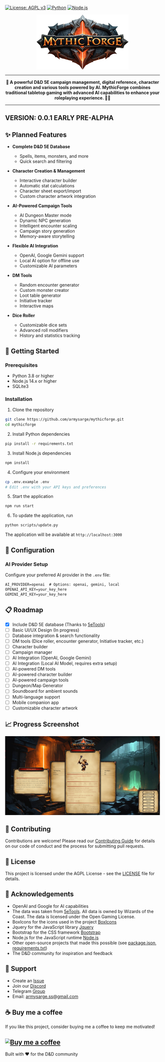 
[![License: AGPL v3](https://img.shields.io/badge/License-AGPL%20v3-blue.svg)](https://www.gnu.org/licenses/agpl-3.0)
[![Python](https://img.shields.io/badge/Python-3.8+-blue.svg)](https://www.python.org/downloads/)
[![Node.js](https://img.shields.io/badge/Node.js-14.x+-green.svg)](https://nodejs.org/)

<div align="center">
  <img src="public/assets/images/logo-big.webp" alt="MythicForge Logo" width="300px">
</div>

---

<div align="center">
  <strong>🏰 A powerful D&D 5E campaign management, digital reference, character creation and various tools powered by AI. MythicForge combines traditional tabletop gaming with advanced AI capabilities to enhance your roleplaying experience. 🧙‍♂️</strong>
</div>

---

## VERSION: 0.0.1 EARLY PRE-ALPHA

## ✨ Planned Features

- **Complete D&D 5E Database**
  - Spells, items, monsters, and more
  - Quick search and filtering

- **Character Creation & Management**
  - Interactive character builder
  - Automatic stat calculations
  - Character sheet export/import
  - Custom character artwork integration

- **AI-Powered Campaign Tools**
  - AI Dungeon Master mode
  - Dynamic NPC generation
  - Intelligent encounter scaling
  - Campaign story generation
  - Memory-aware storytelling

- **Flexible AI Integration**
  - OpenAI, Google Gemini support
  - Local AI option for offline use
  - Customizable AI parameters

- **DM Tools**
  - Random encounter generator
  - Custom monster creator
  - Loot table generator
  - Initiative tracker
  - Interactive maps

- **Dice Roller**
  - Customizable dice sets
  - Advanced roll modifiers
  - History and statistics tracking

## 🚀 Getting Started

### Prerequisites

- Python 3.8 or higher
- Node.js 14.x or higher
- SQLite3

### Installation

1. Clone the repository
```bash
git clone https://github.com/armysarge/mythicforge.git
cd mythicforge
```

2. Install Python dependencies
```bash
pip install -r requirements.txt
```

3. Install Node.js dependencies
```bash
npm install
```

4. Configure your environment
```bash
cp .env.example .env
# Edit .env with your API keys and preferences
```

5. Start the application
```bash
npm run start
```

6. To update the application, run
```bash
python scripts/update.py
```

The application will be available at `http://localhost:3000`

## 🔧 Configuration

### AI Provider Setup

Configure your preferred AI provider in the `.env` file:

```env
AI_PROVIDER=openai  # Options: openai, gemini, local
OPENAI_API_KEY=your_key_here
GEMINI_API_KEY=your_key_here
```

<!--### Local AI Setup

For offline AI functionality:
1. Download the required models using `python scripts/download_local_models.py`
2. Enable local AI mode in settings-->

## 📋 Roadmap

- [x] Include D&D 5E database (Thanks to [5eTools](https://5e.tools/))
- [ ] Basic UI/UX Design (In progress)
- [ ] Database integration & search functionality
- [ ] DM tools (Dice roller, encounter generator,  Initiative tracker, etc.)
- [ ] Character builder
- [ ] Campaign manager
- [ ] AI Integration (OpenAI, Google Gemini)
- [ ] AI Integration (Local AI Model, requires extra setup)
- [ ] AI-powered DM tools
- [ ] AI-powered character builder
- [ ] AI-powered campaign tools
- [ ] Dungeon/Map Generator
- [ ] Soundboard for ambient sounds
- [ ] Multi-language support
- [ ] Mobile companion app
- [ ] Customizable character artwork

<!--## 📚 Documentation

For detailed documentation, visit our [Wiki](https://github.com/armysarge/MythicForge/wiki)-->

## 📈 Progress Screenshot

![Progress](progress.jpg)

## 🤝 Contributing

Contributions are welcome! Please read our [Contributing Guide](CONTRIBUTING.md) for details on our code of conduct and the process for submitting pull requests.

## 📄 License

This project is licensed under the AGPL License - see the [LICENSE](LICENSE) file for details.

## 🙏 Acknowledgements

- OpenAI and Google for AI capabilities
- The data was taken from [5eTools](https://5e.tools/).
All data is owned by Wizards of the Coast.
The data is licensed under the Open Gaming License.
- BoxIcons for the icons used in the project [BoxIcons](https://boxicons.com/)
- Jquery for the JavaScript library [Jquery](https://jquery.com/)
- Bootstrap for the CSS framework [Bootstrap](https://getbootstrap.com/)
- Node.js for the JavaScript runtime [Node.js](https://nodejs.org/)
- Other open-source projects that made this possible (see [package.json](package.json), [requirements.txt](requirements.txt))
- The D&D community for inspiration and feedback

## 💬 Support

- Create an [Issue](https://github.com/armysarge/mythicforge/issues)
- Join our [Discord](https://discord.gg/G5W2QZBevz)
- Telegram [Group](https://t.me/+jg68TLcxyl9kYWI8)
- Email: armysarge.ss@gmail.com

## ☕ Buy me a coffee

If you like this project, consider buying me a coffee to keep me motivated!

[![Buy me a coffee](https://img.buymeacoffee.com/button-api/?text=Buy%20me%20a%20coffee&emoji=&slug=armysarge&button_colour=FFDD00&font_colour=000000&font_family=Cookie&outline_colour=000000&coffee_colour=ffffff)](https://buymeacoffee.com/armysarge)
---

Built with ❤️ for the D&D community